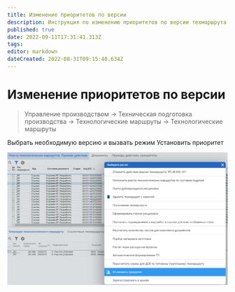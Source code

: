 ```yaml
---
title: Изменение приоритетов по версии
description: Инструкция по изменению приоритетов по версии техмаршрута
published: true
date: 2022-09-11T17:31:41.313Z
tags: 
editor: markdown
dateCreated: 2022-08-31T09:15:40.634Z
---
```


# Изменение приоритетов по версии

>Управление производством → Техническая подготовка производства → Технологические маршруты → Технологические маршруты

Выбрать необходимую версию и вызвать режим Установить приоритет

![](<../../../../assets/image (762).png>)
